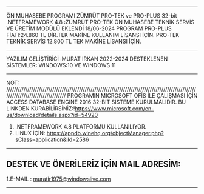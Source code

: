 **********************************************************************************************************************************
ÖN MUHASEBE PROGRAMI ZÜMRÜT PRO-TEK  ve PRO-PLUS 32-bit .NETFRAMEWORK 4.8 :ZÜMRÜT PRO-TEK ÖN MUHASEBE  TEKNİK SERVİS VE ÜRETİM MODÜLÜ EKLENDİ  18/06-2024
PROGRAM PRO-PLUS FİATI:24.860 TL DİR.TEK MAKİNE KULLANIM LİSANSI İÇİN. PRO-TEK TEKNİK SERVİS 12.800 TL TEK MAKİNE LİSANSI İÇİN.
**********************************************************************************************************************************
YAZILIM GELİŞTİRİCİ :MURAT IRKAN 2022-2024  DESTEKLENEN SİSTEMLER: WINDOWS:10 VE WINDOWS 11 
**********************************************************************************************************************************
NOT:
//////////////////////////////////////////////////////////////////////////////////////////////////////////////////////////////////
PROGRAMIN MICROSOFT OFİS İLE ÇALIŞMASI İÇİN  ACCESS DATABASE ENGINE 2016 32-BIT SİSTEME KURULMALIDIR. 
BU LINKDEN KURABİLİRSİNİZ:!https://www.microsoft.com/en-us/download/details.aspx?id=54920
1. .NETFRAMEWORK 4.8 PLATFORMU KULLANILIYOR.
2. LINUX İÇİN: https://appdb.winehq.org/objectManager.php?sClass=application&iId=2586
**********************************************************************************************************************************
DESTEK VE ÖNERİLERİZ İÇİN MAIL ADRESİM:
----------------------------------------------------
1.E-MAIL : muratir1975@windowslive.com
___________________________________________________



